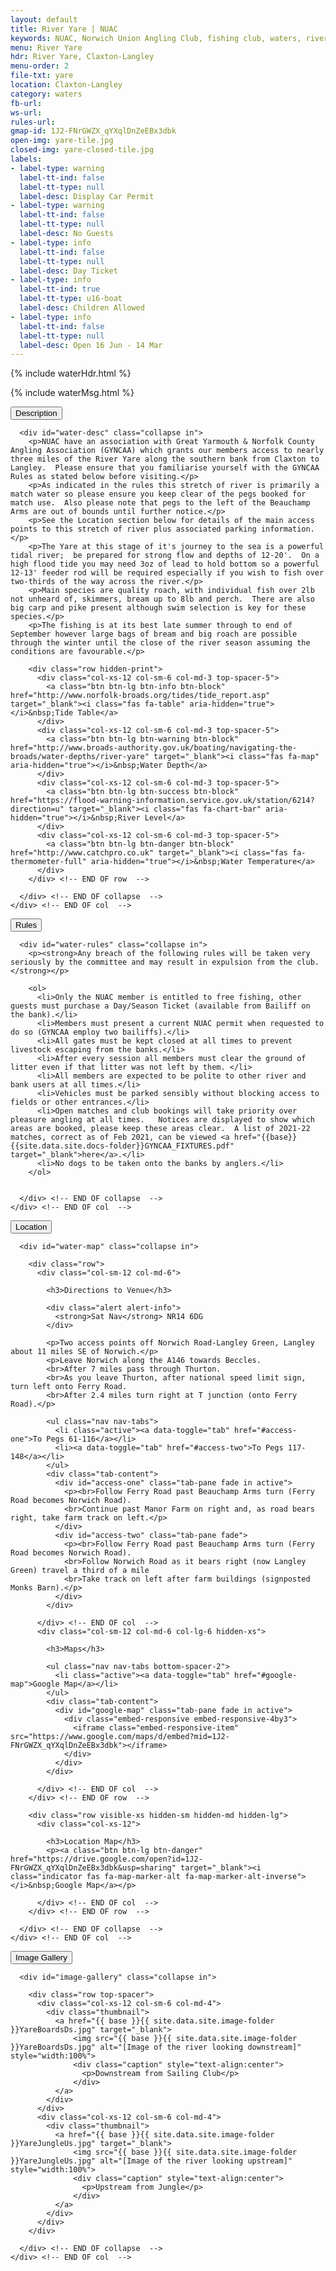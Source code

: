 ```yaml
---
layout: default
title: River Yare | NUAC
keywords: NUAC, Norwich Union Angling Club, fishing club, waters, river yare, claxton, langley, norfolk
menu: River Yare
hdr: River Yare, Claxton-Langley
menu-order: 2
file-txt: yare
location: Claxton-Langley
category: waters
fb-url:
ws-url:
rules-url:
gmap-id: 1J2-FNrGWZX_qYXqlDnZeEBx3dbk
open-img: yare-tile.jpg
closed-img: yare-closed-tile.jpg
labels:
- label-type: warning
  label-tt-ind: false
  label-tt-type: null
  label-desc: Display Car Permit
- label-type: warning
  label-tt-ind: false
  label-tt-type: null
  label-desc: No Guests
- label-type: info
  label-tt-ind: false
  label-tt-type: null
  label-desc: Day Ticket
- label-type: info
  label-tt-ind: true
  label-tt-type: u16-boat
  label-desc: Children Allowed
- label-type: info
  label-tt-ind: false
  label-tt-type: null
  label-desc: Open 16 Jun - 14 Mar
---
```


<div class="container non-header">

  {% include waterHdr.html %}

  {% include waterMsg.html %}

  <div class="row">
    <div class="col-xs-12 col-md-12">
      <button type="button" class="btn btn-primary btn-lg btn-block btn-block-txt" data-toggle="collapse" data-target="#water-desc"><span class="pull-left">Description</span><span class="pull-right"><i class="hidden-xs indicator fas fa-caret-up fa-caret-up-inverse fa-lg"></i><i class="visible-xs indicator fas fa-caret-down fa-caret-down-inverse fa-lg"></i></span></button>
      
      <div id="water-desc" class="collapse in">
        <p>NUAC have an association with Great Yarmouth & Norfolk County Angling Association (GYNCAA) which grants our members access to nearly three miles of the River Yare along the southern bank from Claxton to Langley.  Please ensure that you familiarise yourself with the GYNCAA Rules as stated below before visiting.</p>
        <p>As indicated in the rules this stretch of river is primarily a match water so please ensure you keep clear of the pegs booked for match use.  Also please note that pegs to the left of the Beauchamp Arms are out of bounds until further notice.</p>
        <p>See the Location section below for details of the main access points to this stretch of river plus associated parking information.</p>
        <p>The Yare at this stage of it's journey to the sea is a powerful tidal river;  be prepared for strong flow and depths of 12-20'.  On a high flood tide you may need 3oz of lead to hold bottom so a powerful 12-13' feeder rod will be required especially if you wish to fish over two-thirds of the way across the river.</p>
        <p>Main species are quality roach, with individual fish over 2lb not unheard of, skimmers, bream up to 8lb and perch.  There are also big carp and pike present although swim selection is key for these species.</p>
        <p>The fishing is at its best late summer through to end of September however large bags of bream and big roach are possible through the winter until the close of the river season assuming the conditions are favourable.</p>

        <div class="row hidden-print">
          <div class="col-xs-12 col-sm-6 col-md-3 top-spacer-5">
            <a class="btn btn-lg btn-info btn-block" href="http://www.norfolk-broads.org/tides/tide_report.asp" target="_blank"><i class="fas fa-table" aria-hidden="true"></i>&nbsp;Tide Table</a>
          </div>
          <div class="col-xs-12 col-sm-6 col-md-3 top-spacer-5">
            <a class="btn btn-lg btn-warning btn-block" href="http://www.broads-authority.gov.uk/boating/navigating-the-broads/water-depths/river-yare" target="_blank"><i class="fas fa-map" aria-hidden="true"></i>&nbsp;Water Depth</a>
          </div>
          <div class="col-xs-12 col-sm-6 col-md-3 top-spacer-5">
            <a class="btn btn-lg btn-success btn-block" href="https://flood-warning-information.service.gov.uk/station/6214?direction=u" target="_blank"><i class="fas fa-chart-bar" aria-hidden="true"></i>&nbsp;River Level</a>
          </div>
          <div class="col-xs-12 col-sm-6 col-md-3 top-spacer-5">
            <a class="btn btn-lg btn-danger btn-block" href="http://www.catchpro.co.uk" target="_blank"><i class="fas fa-thermometer-full" aria-hidden="true"></i>&nbsp;Water Temperature</a>
          </div>
        </div> <!-- END OF row  -->
        
      </div> <!-- END OF collapse  -->
    </div> <!-- END OF col  -->
  </div> <!-- END OF row  -->

  <div class="row">
    <div class="col-xs-12 col-md-12">
      <button type="button" class="btn btn-primary btn-lg btn-block btn-block-txt" data-toggle="collapse" data-target="#water-rules"><span class="pull-left">Rules</span><span class="pull-right"><i class="hidden-xs indicator fas fa-caret-up fa-caret-up-inverse fa-lg"></i><i class="visible-xs indicator fas fa-caret-down fa-caret-down-inverse fa-lg"></i></span></button>

      <div id="water-rules" class="collapse in">
        <p><strong>Any breach of the following rules will be taken very seriously by the committee and may result in expulsion from the club.</strong></p>

        <ol>
          <li>Only the NUAC member is entitled to free fishing, other guests must purchase a Day/Season Ticket (available from Bailiff on the bank).</li>
          <li>Members must present a current NUAC permit when requested to do so (GYNCAA employ two bailiffs).</li>
          <li>All gates must be kept closed at all times to prevent livestock escaping from the banks.</li>
          <li>After every session all members must clear the ground of litter even if that litter was not left by them. </li>
          <li>All members are expected to be polite to other river and bank users at all times.</li>
          <li>Vehicles must be parked sensibly without blocking access to fields or other entrances.</li>
          <li>Open matches and club bookings will take priority over pleasure angling at all times.   Notices are displayed to show which areas are booked, please keep these areas clear.  A list of 2021-22 matches, correct as of Feb 2021, can be viewed <a href="{{base}}{{site.data.site.docs-folder}}GYNCAA_FIXTURES.pdf" target="_blank">here</a>.</li>
          <li>No dogs to be taken onto the banks by anglers.</li>
        </ol>


      </div> <!-- END OF collapse  -->
    </div> <!-- END OF col  -->
  </div> <!-- END OF row  -->

  <div class="row">
    <div class="col-xs-12 col-md-12">
      <button type="button" class="btn btn-primary btn-lg btn-block btn-block-txt" data-toggle="collapse" data-target="#water-map"><span class="pull-left">Location</span><span class="pull-right"><i class="hidden-xs hidden-sm indicator fas fa-caret-up fa-caret-up-inverse fa-lg"></i><i class="visible-xs visible-sm indicator fas fa-caret-down fa-caret-down-inverse fa-lg"></i></span></button>

      <div id="water-map" class="collapse in">

        <div class="row">
          <div class="col-sm-12 col-md-6">

            <h3>Directions to Venue</h3>

            <div class="alert alert-info">
              <strong>Sat Nav</strong> NR14 6DG
            </div>

            <p>Two access points off Norwich Road-Langley Green, Langley about 11 miles SE of Norwich.</p>
            <p>Leave Norwich along the A146 towards Beccles.
            <br>After 7 miles pass through Thurton.
            <br>As you leave Thurton, after national speed limit sign, turn left onto Ferry Road.
            <br>After 2.4 miles turn right at T junction (onto Ferry Road).</p>

            <ul class="nav nav-tabs">
              <li class="active"><a data-toggle="tab" href="#access-one">To Pegs 61-116</a></li>
              <li><a data-toggle="tab" href="#access-two">To Pegs 117-148</a></li>
            </ul>
            <div class="tab-content">
              <div id="access-one" class="tab-pane fade in active">
                <p><br>Follow Ferry Road past Beauchamp Arms turn (Ferry Road becomes Norwich Road).
                <br>Continue past Manor Farm on right and, as road bears right, take farm track on left.</p>
              </div>
              <div id="access-two" class="tab-pane fade">
                <p><br>Follow Ferry Road past Beauchamp Arms turn (Ferry Road becomes Norwich Road).
                <br>Follow Norwich Road as it bears right (now Langley Green) travel a third of a mile
                <br>Take track on left after farm buildings (signposted Monks Barn).</p>
              </div>
            </div>

          </div> <!-- END OF col  -->
          <div class="col-sm-12 col-md-6 col-lg-6 hidden-xs">

            <h3>Maps</h3>

            <ul class="nav nav-tabs bottom-spacer-2">
              <li class="active"><a data-toggle="tab" href="#google-map">Google Map</a></li>
            </ul>
            <div class="tab-content">
              <div id="google-map" class="tab-pane fade in active">
                <div class="embed-responsive embed-responsive-4by3">
                  <iframe class="embed-responsive-item" src="https://www.google.com/maps/d/embed?mid=1J2-FNrGWZX_qYXqlDnZeEBx3dbk"></iframe>
                </div>
              </div>
            </div>

          </div> <!-- END OF col  -->
        </div> <!-- END OF row  -->

        <div class="row visible-xs hidden-sm hidden-md hidden-lg">
          <div class="col-xs-12">

            <h3>Location Map</h3>
            <p><a class="btn btn-lg btn-danger" href="https://drive.google.com/open?id=1J2-FNrGWZX_qYXqlDnZeEBx3dbk&usp=sharing" target="_blank"><i class="indicator fas fa-map-marker-alt fa-map-marker-alt-inverse"></i>&nbsp;Google Map</a></p>

          </div> <!-- END OF col  -->
        </div> <!-- END OF row  -->

      </div> <!-- END OF collapse  -->
    </div> <!-- END OF col  -->
  </div> <!-- END OF row  -->

  <div class="row">
    <div class="col-xs-12 col-md-12">
      <button type="button" class="btn btn-primary btn-lg btn-block btn-block-txt" data-toggle="collapse" data-target="#image-gallery"><span class="pull-left">Image Gallery</span><span class="pull-right"><i class="hidden-xs indicator fas fa-caret-up fa-caret-up-inverse fa-lg"></i><i class="visible-xs indicator fas fa-caret-down fa-caret-down-inverse fa-lg"></i></span></button>

      <div id="image-gallery" class="collapse in">

        <div class="row top-spacer">
          <div class="col-xs-12 col-sm-6 col-md-4">
            <div class="thumbnail">
              <a href="{{ base }}{{ site.data.site.image-folder }}YareBoardsDs.jpg" target="_blank">
                  <img src="{{ base }}{{ site.data.site.image-folder }}YareBoardsDs.jpg" alt="[Image of the river looking downstream]" style="width:100%">
                  <div class="caption" style="text-align:center">
                    <p>Downstream from Sailing Club</p>
                  </div>
              </a>
            </div>
          </div>
          <div class="col-xs-12 col-sm-6 col-md-4">
            <div class="thumbnail">
              <a href="{{ base }}{{ site.data.site.image-folder }}YareJungleUs.jpg" target="_blank">
                  <img src="{{ base }}{{ site.data.site.image-folder }}YareJungleUs.jpg" alt="[Image of the river looking upstream]" style="width:100%">
                  <div class="caption" style="text-align:center">
                    <p>Upstream from Jungle</p>
                  </div>
              </a>
            </div>
          </div>
        </div>

      </div> <!-- END OF collapse  --> 
    </div> <!-- END OF col  -->
  </div> <!-- END OF row  -->

</div>
